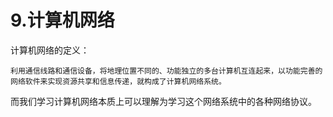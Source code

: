 # 9.计算机网络
计算机网络的定义：

    利用通信线路和通信设备，将地理位置不同的、功能独立的多台计算机互连起来，以功能完善的网络软件来实现资源共享和信息传递，就构成了计算机网络系统。

而我们学习计算机网络本质上可以理解为学习这个网络系统中的各种网络协议。
